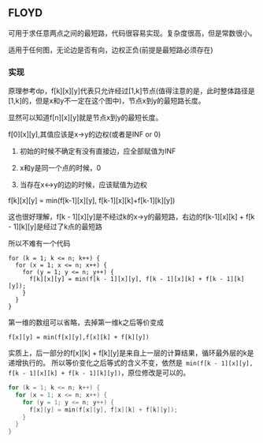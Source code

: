 ## FLOYD

可用于求任意两点之间的最短路，代码很容易实现。复杂度很高，但是常数很小。

适用于任何图，无论边是否有向，边权正负(前提是最短路必须存在)

### 实现

原理参考dp，f[k][x][y]代表只允许经过[1,k]节点(值得注意的是，此时整体路径是[1,k]的，但是x和y不一定在这个图中)，节点x到y的最短路长度。

显然可以知道f[n][x][y]就是节点x到y的最短长度。

f[0][x][y],其值应该是x->y的边权(或者是INF or 0)

1. 初始的时候不确定有没有直接边，应全部赋值为INF

2. x和y是同一个点的时候，0

3. 当存在x<->y的边的时候，应该赋值为边权

f[k][x][y] = min(f[k-1][x][y], f[k-1][x][k]+f[k-1][k][y])

这也很好理解，f[k - 1][x][y]是不经过k的x->y的最短路，右边的f[k-1][x][k] + f[k - 1][k][y]是经过了k点的最短路

所以不难有一个代码
```
for (k = 1; k <= n; k++) {
  for (x = 1; x <= n; x++) {
    for (y = 1; y <= n; y++) {
      f[k][x][y] = min(f[k - 1][x][y], f[k - 1][x][k] + f[k - 1][k][y]);
    }
  }
}
```
第一维的数组可以省略，去掉第一维k之后等价变成
```
f[x][y] = min(f[x][y],f[x][k] + f[k][y])
```
实质上，后一部分的f[x][k] + f[k][y]是来自上一层的计算结果，循环最外层的k是递增执行的。
所以等价变化之后等式的含义不变，依然是` min(f[k - 1][x][y], f[k - 1][x][k] + f[k - 1][k][y])`，原位修改是可以的。

```cpp
for (k = 1; k <= n; k++) {
  for (x = 1; x <= n; x++) {
    for (y = 1; y <= n; y++) {
      f[x][y] = min(f[x][y], f[x][k] + f[k][y]);
    }
  }
}
```